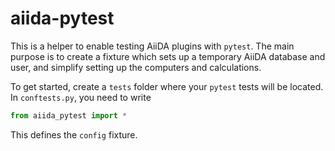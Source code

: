 # aiida-pytest

This is a helper to enable testing AiiDA plugins with ``pytest``. The main purpose is to create a fixture which sets up a temporary AiiDA database and user, and simplify setting up the computers and calculations.

To get started, create a ``tests`` folder where your ``pytest`` tests will be located. In ``conftests.py``, you need to write

```python
from aiida_pytest import *
```

This defines the ``config`` fixture.

